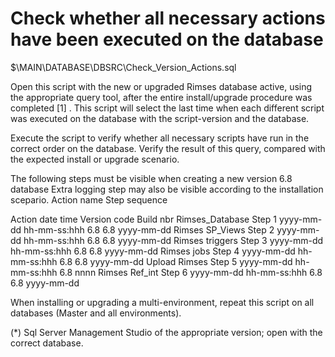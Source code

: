 # Check whether all necessary actions have been executed on the database

$\MAIN\DATABASE\DBSRC\Check_Version_Actions.sql

Open this script with the new or upgraded Rimses database active, using the appropriate query tool, after the entire install/upgrade procedure was completed [1] .
This script will select the last time when each different script was executed on the database with the script-version and the database.

Execute the script to verify whether all necessary scripts have run in the correct order on the database.
Verify the result of this query, compared with the expected install or upgrade scenario.

The following steps must be visible when creating a new version 6.8 database
Extra logging step may also be visible according to the installation scepario.
Action name	
Step sequence

Action date time	Version code	Build nbr
Rimses_Database	Step 1	yyyy-mm-dd hh-mm-ss:hhh	6.8	6.8 yyyy-mm-dd
Rimses SP_Views	Step 2	yyyy-mm-dd hh-mm-ss:hhh	6.8	6.8 yyyy-mm-dd
Rimses triggers	Step 3	yyyy-mm-dd hh-mm-ss:hhh	6.8	6.8 yyyy-mm-dd
Rimses jobs	Step 4	yyyy-mm-dd hh-mm-ss:hhh	6.8	6.8 yyyy-mm-dd
Upload Rimses	Step 5	yyyy-mm-dd hh-mm-ss:hhh	6.8	nnnn
Rimses Ref_int	Step 6	yyyy-mm-dd hh-mm-ss:hhh	6.8	6.8 yyyy-mm-dd


When installing or upgrading a multi-environment, repeat this script on all databases (Master and all environments).

(*) Sql Server Management Studio of the appropriate version; open with the correct database.



